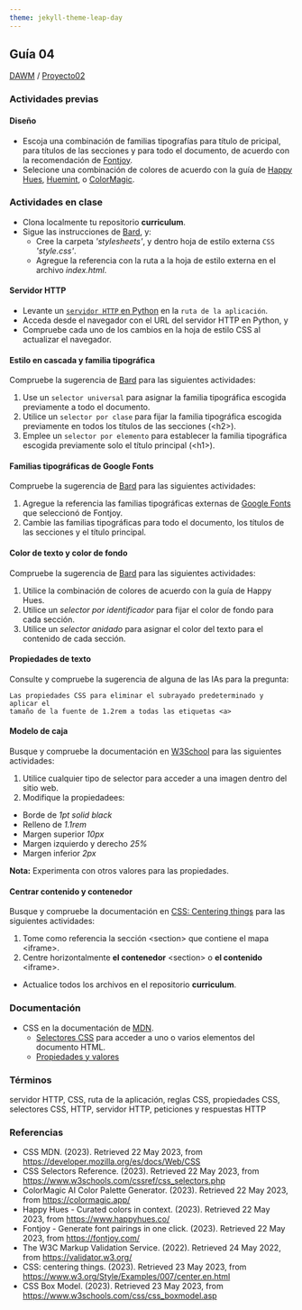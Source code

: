 ```yaml
---
theme: jekyll-theme-leap-day
---
```


## Guía 04

[DAWM](/DAWM/) / [Proyecto02](/DAWM/proyectos/2023/proyecto02)

### Actividades previas

#### Diseño

* Escoja una combinación de familias tipografías para título de pricipal, para títulos de las secciones y para todo el documento, de acuerdo con la recomendación de [Fontjoy](https://fontjoy.com/).
* Selecione una combinación de colores de acuerdo con la guía de [Happy Hues](https://www.happyhues.co/), [Huemint](https://huemint.com/website-2/), o [ColorMagic](https://colormagic.app/). 


### Actividades en clase

* Clona localmente tu repositorio **curriculum**.
* Sigue las instrucciones de [Bard](bard/guia04-bard01.pdf), y:
  - Cree la carpeta _'stylesheets'_, y dentro hoja de estilo externa `CSS` _'style.css'_.
  - Agregue la referencia con la ruta a la hoja de estilo externa en el archivo _index.html_.

#### Servidor HTTP 

* Levante un [`servidor HTTP` en Python](/DAWM/tutoriales/python) en la `ruta de la aplicación`.
* Acceda desde el navegador con el URL del servidor HTTP en Python, y
* Compruebe cada uno de los cambios en la hoja de estilo CSS al actualizar el navegador.

#### Estilo en cascada y familia tipográfica

Compruebe la sugerencia de [Bard](bard/guia04-bard02.pdf) para las siguientes actividades:

1. Use un `selector universal` para asignar la familia tipográfica escogida previamente a todo el documento. 
2. Utilice un `selector por clase` para fijar la familia tipográfica escogida previamente en todos los títulos de las secciones (&lt;h2&gt;). 
3. Emplee un `selector por elemento` para establecer la familia tipográfica escogida previamente solo el título principal (&lt;h1&gt;). 

#### Familias tipográficas de Google Fonts

Compruebe la sugerencia de [Bard](bard/guia04-bard03.pdf) para las siguientes actividades:

1. Agregue la referencia las familias tipográficas externas de [Google Fonts](https://fonts.google.com/) que seleccionó de Fontjoy.
2. Cambie las familias tipográficas para todo el documento, los títulos de las secciones y el título principal.

#### Color de texto y color de fondo

Compruebe la sugerencia de [Bard](bard/guia04-bard04.pdf) para las siguientes actividades:

1. Utilice la combinación de colores de acuerdo con la guía de Happy Hues.
2. Utilice un _selector por identificador_ para fijar el color de fondo para cada sección.
3. Utilice un _selector anidado_ para asignar el color del texto para el contenido de cada sección.

#### Propiedades de texto

Consulte y compruebe la sugerencia de alguna de las IAs para la pregunta:

```
Las propiedades CSS para eliminar el subrayado predeterminado y aplicar el 
tamaño de la fuente de 1.2rem a todas las etiquetas <a>
```

#### Modelo de caja

Busque y compruebe la documentación en [W3School](https://www.w3schools.com/css/css_boxmodel.asp) para las siguientes actividades:

1. Utilice cualquier tipo de selector para acceder a una imagen dentro del sitio web.  
2. Modifique la propiedadees:
  * Borde de *1pt solid black*
  * Relleno de *1.1rem*
  * Margen superior *10px*
  * Margen izquierdo y derecho *25%*
  * Margen inferior *2px*

**Nota:** Experimenta con otros valores para las propiedades.

#### Centrar contenido y contenedor

Busque y compruebe la documentación en [CSS: Centering things](https://www.w3.org/Style/Examples/007/center.en.html) para las siguientes actividades:

1. Tome como referencia la sección &lt;section&gt; que contiene el mapa &lt;iframe&gt;. 
2. Centre horizontalmente **el contenedor** &lt;section&gt; o **el contenido** &lt;iframe&gt;.


* Actualice todos los archivos en el repositorio **curriculum**.

### Documentación

* CSS en la documentación de [MDN](https://developer.mozilla.org/es/docs/Web/CSS).
  - [Selectores CSS](https://www.w3schools.com/cssref/css_selectors.php) para acceder a uno o varios elementos del documento HTML.
  - [Propiedades y valores](https://www.w3schools.com/cssref/index.php)

### Términos

servidor HTTP, CSS, ruta de la aplicación, reglas CSS, propiedades CSS, selectores CSS, HTTP, servidor HTTP, peticiones y respuestas HTTP

### Referencias

* CSS  MDN. (2023). Retrieved 22 May 2023, from https://developer.mozilla.org/es/docs/Web/CSS
* CSS Selectors Reference. (2023). Retrieved 22 May 2023, from https://www.w3schools.com/cssref/css_selectors.php
* ColorMagic  AI Color Palette Generator. (2023). Retrieved 22 May 2023, from https://colormagic.app/
* Happy Hues - Curated colors in context. (2023). Retrieved 22 May 2023, from https://www.happyhues.co/
* Fontjoy - Generate font pairings in one click. (2023). Retrieved 22 May 2023, from https://fontjoy.com/
* The W3C Markup Validation Service. (2022). Retrieved 24 May 2022, from https://validator.w3.org/
* CSS: centering things. (2023). Retrieved 23 May 2023, from https://www.w3.org/Style/Examples/007/center.en.html
* CSS Box Model. (2023). Retrieved 23 May 2023, from https://www.w3schools.com/css/css_boxmodel.asp